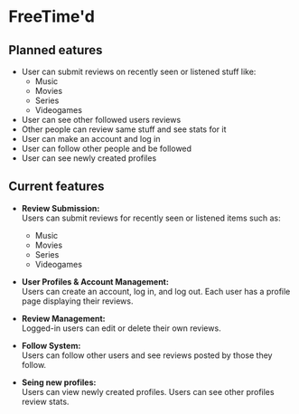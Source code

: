 # FreeTime'd

## Planned eatures ##
* User can submit reviews on recently seen or listened stuff like:
  * Music
  * Movies
  * Series
  * Videogames
* User can see other followed users reviews
* Other people can review same stuff and see stats for it
* User can make an account and log in
* User can follow other people and be followed
* User can see newly created profiles
  
## Current features
- **Review Submission:**  
  Users can submit reviews for recently seen or listened items such as:
  - Music
  - Movies
  - Series
  - Videogames

- **User Profiles & Account Management:**  
  Users can create an account, log in, and log out. Each user has a profile page displaying their reviews.

- **Review Management:**  
  Logged-in users can edit or delete their own reviews.

- **Follow System:**  
  Users can follow other users and see reviews posted by those they follow.

- **Seing new profiles:**  
  Users can view newly created profiles.
  Users can see other profiles review stats.
